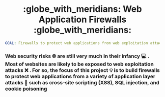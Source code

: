 <h1 align='center'>:globe_with_meridians:  Web Application Firewalls :globe_with_meridians: </h1>

```yaml
GOAL: Firewalls to protect web applications from web exploitation attacks
```

<h3> Web security risks 🌐 are still very much in their infancy 💻 . Most of websites are likely to be exposed to web exploitation attacks ❌ . For so, the focus of this project 💡 is to build firewalls to protect web applications from a variety of application layer attacks 🔏 such as cross-site scripting (XSS), SQL injection, and cookie poisoning</h3>
